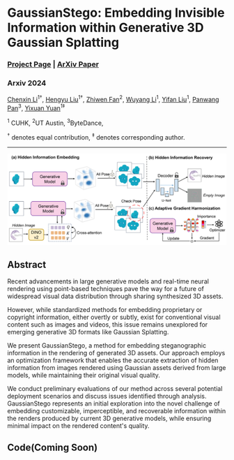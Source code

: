 # GaussianStego: Embedding Invisible Information within Generative 3D Gaussian Splatting

<!-- <i>The avatar is generated by stable diffusion.</i> -->


### [Project Page](https://gaussian-stego.github.io/) | [ArXiv Paper](https://gaussian-stego.github.io/)
### Arxiv 2024

[Chenxin Li](https://xggnet.github.io/)<sup>1†</sup>, 
[Hengyu Liu](https://github.com/LiuHengyu321)<sup>1†</sup>, 
[Zhiwen Fan](https://zhiwenfan.github.io/)<sup>2</sup>,
[Wuyang Li](https://wymancv.github.io/wuyang.github.io/)<sup>1</sup>,
[Yifan Liu](https://yifliu3.github.io/)<sup>1</sup>,
[Panwang Pan](https://paulpanwang.github.io/)<sup>3</sup>,
[Yixuan Yuan](https://www.ee.cuhk.edu.hk/en-gb/people/academic-staff/professors/prof-yixuan-yuan)<sup>1‡</sup>

<sup>1</sup> CUHK, <sup>2</sup>UT Austin, <sup>3</sup>ByteDance, 

<sup>†</sup> denotes equal contribution, <sup>‡</sup> denotes corresponding author. 

-------------------------------------------
![introduction](./assets/method.jpg)

## Abstract 
Recent advancements in large generative models and real-time neural rendering using point-based techniques pave the way for a future of widespread visual data distribution through sharing synthesized 3D assets.

However, while standardized methods for embedding proprietary or copyright information, either overtly or subtly, exist for conventional visual content such as images and videos, this issue remains unexplored for emerging generative 3D formats like Gaussian Splatting.

We present GaussianStego, a method for embedding steganographic information in the rendering of generated 3D assets. Our approach employs an optimization framework that enables the accurate extraction of hidden information from images rendered using Gaussian assets derived from large models, while maintaining their original visual quality.

We conduct preliminary evaluations of our method across several potential deployment scenarios and discuss issues identified through analysis. GaussianStego represents an initial exploration into the novel challenge of embedding customizable, imperceptible, and recoverable information within the renders produced by current 3D generative models, while ensuring minimal impact on the rendered content's quality.

## Code(Coming Soon)